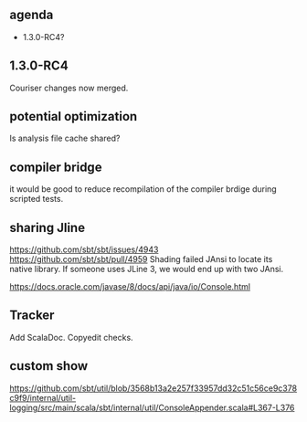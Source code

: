 ## agenda

- 1.3.0-RC4?


## 1.3.0-RC4

Couriser changes now merged.

## potential optimization

Is analysis file cache shared?

## compiler bridge

it would be good to reduce recompilation of the compiler brdige during scripted tests.

## sharing Jline

https://github.com/sbt/sbt/issues/4943
https://github.com/sbt/sbt/pull/4959
Shading failed JAnsi to locate its native library.
If someone uses JLine 3, we would end up with two JAnsi.

https://docs.oracle.com/javase/8/docs/api/java/io/Console.html

## Tracker

Add ScalaDoc.
Copyedit checks.

## custom show

https://github.com/sbt/util/blob/3568b13a2e257f33957dd32c51c56ce9c378c9f9/internal/util-logging/src/main/scala/sbt/internal/util/ConsoleAppender.scala#L367-L376


